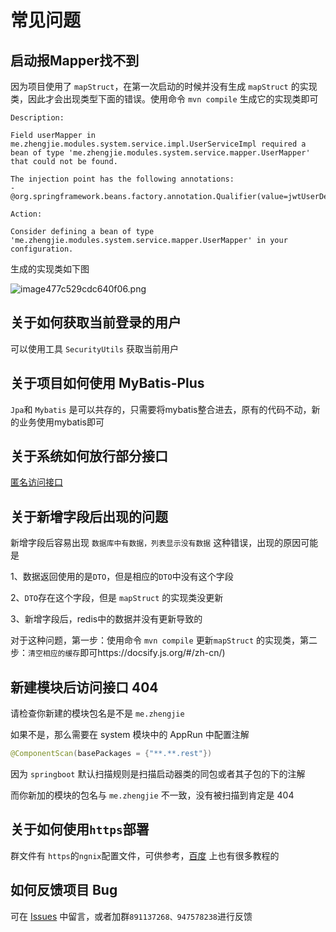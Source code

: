 # 常见问题
## 启动报Mapper找不到
因为项目使用了 ```mapStruct```，在第一次启动的时候并没有生成 ```mapStruct``` 的实现类，因此才会出现类型下面的错误。使用命令 ```mvn compile``` 生成它的实现类即可
```
Description:

Field userMapper in me.zhengjie.modules.system.service.impl.UserServiceImpl required a bean of type 'me.zhengjie.modules.system.service.mapper.UserMapper' that could not be found.

The injection point has the following annotations:
- @org.springframework.beans.factory.annotation.Qualifier(value=jwtUserDetailsService)

Action:

Consider defining a bean of type 'me.zhengjie.modules.system.service.mapper.UserMapper' in your configuration.
```
生成的实现类如下图

![image477c529cdc640f06.png](https://img.el-admin.xin/images/2020/07/07/image477c529cdc640f06.png)

## 关于如何获取当前登录的用户
可以使用工具 ```SecurityUtils``` 获取当前用户
## 关于项目如何使用 MyBatis-Plus
```Jpa```和 ```Mybatis``` 是可以共存的，只需要将mybatis整合进去，原有的代码不动，新的业务使用mybatis即可
## 关于系统如何放行部分接口
[匿名访问接口](https://el-admin.vip/guide/hdsc.html#%E6%8E%A5%E5%8F%A3%E6%9D%83%E9%99%90)
## 关于新增字段后出现的问题
新增字段后容易出现 ```数据库中有数据，列表显示没有数据``` 这种错误，出现的原因可能是

1、数据返回使用的是```DTO```，但是相应的```DTO```中没有这个字段

2、```DTO```存在这个字段，但是 ```mapStruct``` 的实现类没更新

3、新增字段后，redis中的数据并没有更新导致的

对于这种问题，第一步：使用命令 ```mvn compile``` 更新```mapStruct``` 的实现类，第二步：```清空相应的缓存```即可https://docsify.js.org/#/zh-cn/)
## 新建模块后访问接口 404
请检查你新建的模块包名是不是 `me.zhengjie`

如果不是，那么需要在 system 模块中的 AppRun 中配置注解
```java
@ComponentScan(basePackages = {"**.**.rest"})
```
因为 `springboot` 默认扫描规则是扫描启动器类的同包或者其子包的下的注解

而你新加的模块的包名与 `me.zhengjie` 不一致，没有被扫描到肯定是 404
## 关于如何使用```https```部署
群文件有 ```https```的```ngnix```配置文件，可供参考，[百度](https://www.baidu.com/s?tn=02003390_43_hao_pg&isource=infinity&iname=baidu&itype=web&ie=utf-8&wd=ngnix%20https) 上也有很多教程的
## 如何反馈项目 Bug
可在 [Issues](https://github.com/elunez/eladmin-docs/issues) 中留言，或者加群```891137268、947578238```进行反馈
